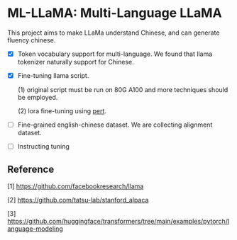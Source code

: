 # ML-LLaMA: Multi-Language LLaMA

This project aims to make LLaMa understand Chinese, and can generate fluency chinese. 

- [X] Token vocabulary support for multi-language. We found that llama tokenizer naturally support for Chinese. 
- [X] Fine-tuning llama script.  

  (1) original script must be run on 80G A100 and more techniques should be employed. 
  
  (2) lora fine-tuning using [pert](https://github.com/huggingface/peft).
  
- [ ] Fine-grained english-chinese dataset. We are collecting alignment dataset.
- [ ] Instructing tuning


## Reference 
[1] https://github.com/facebookresearch/llama 

[2] https://github.com/tatsu-lab/stanford_alpaca 

[3] https://github.com/huggingface/transformers/tree/main/examples/pytorch/language-modeling
